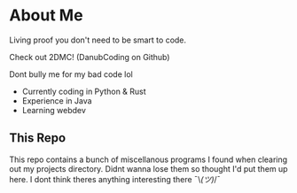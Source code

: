 # About Me

Living proof you don't need to be smart to code.

Check out 2DMC! (DanubCoding on Github)

Dont bully me for my bad code lol

- Currently coding in Python & Rust
- Experience in Java
- Learning webdev

## This Repo

This repo contains a bunch of miscellanous programs I found when clearing out my projects directory.
Didnt wanna lose them so thought I'd put them up here.
I dont think theres anything interesting there ¯\\_(ツ)_/¯
